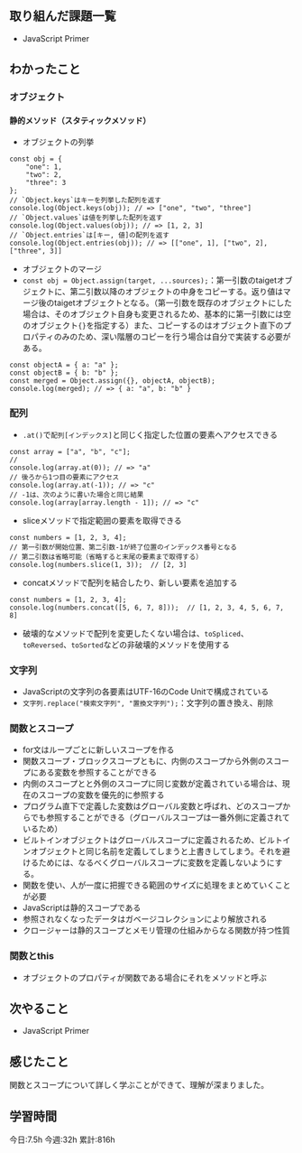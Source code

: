 ## 取り組んだ課題一覧
- JavaScript Primer
	
## わかったこと

### オブジェクト

#### 静的メソッド（スタティックメソッド）

- オブジェクトの列挙
```
const obj = {
    "one": 1,
    "two": 2,
    "three": 3
};
// `Object.keys`はキーを列挙した配列を返す
console.log(Object.keys(obj)); // => ["one", "two", "three"]
// `Object.values`は値を列挙した配列を返す
console.log(Object.values(obj)); // => [1, 2, 3]
// `Object.entries`は[キー, 値]の配列を返す
console.log(Object.entries(obj)); // => [["one", 1], ["two", 2], ["three", 3]]
```
- オブジェクトのマージ
- `const obj = Object.assign(target, ...sources);`：第一引数のtaigetオブジェクトに、第二引数以降のオブジェクトの中身をコピーする。返り値はマージ後のtaigetオブジェクトとなる。（第一引数を既存のオブジェクトにした場合は、そのオブジェクト自身も変更されるため、基本的に第一引数には空のオブジェクト`{}`を指定する）また、コピーするのはオブジェクト直下のプロパティのみのため、深い階層のコピーを行う場合は自分で実装する必要がある。
```
const objectA = { a: "a" };
const objectB = { b: "b" };
const merged = Object.assign({}, objectA, objectB);
console.log(merged); // => { a: "a", b: "b" }
```


### 配列

- `.at()`で`配列[インデックス]`と同じく指定した位置の要素へアクセスできる
```
const array = ["a", "b", "c"];
//
console.log(array.at(0)); // => "a"
// 後ろから1つ目の要素にアクセス
console.log(array.at(-1)); // => "c"
// -1は、次のように書いた場合と同じ結果
console.log(array[array.length - 1]); // => "c"
```
- sliceメソッドで指定範囲の要素を取得できる
```
const numbers = [1, 2, 3, 4];
// 第一引数が開始位置、第二引数-1が終了位置のインデックス番号となる
// 第二引数は省略可能（省略すると末尾の要素まで取得する）
console.log(numbers.slice(1, 3));  // [2, 3]

```
- concatメソッドで配列を結合したり、新しい要素を追加する
```
const numbers = [1, 2, 3, 4];
console.log(numbers.concat([5, 6, 7, 8]));  // [1, 2, 3, 4, 5, 6, 7, 8]
```
- 破壊的なメソッドで配列を変更したくない場合は、`toSpliced`、`toReversed`、`toSorted`などの非破壊的メソッドを使用する

### 文字列

- JavaScriptの文字列の各要素はUTF-16のCode Unitで構成されている
- `文字列.replace("検索文字列", "置換文字列");`：文字列の置き換え、削除

### 関数とスコープ

- for文はループごとに新しいスコープを作る
- 関数スコープ・ブロックスコープともに、内側のスコープから外側のスコープにある変数を参照することができる
- 内側のスコープとと外側のスコープに同じ変数が定義されている場合は、現在のスコープの変数を優先的に参照する
- プログラム直下で定義した変数はグローバル変数と呼ばれ、どのスコープからでも参照することができる（グローバルスコープは一番外側に定義されているため）
- ビルトインオブジェクトはグローバルスコープに定義されるため、ビルトインオブジェクトと同じ名前を定義してしまうと上書きしてしまう。それを避けるためには、なるべくグローバルスコープに変数を定義しないようにする。
- 関数を使い、人が一度に把握できる範囲のサイズに処理をまとめていくことが必要
- JavaScriptは静的スコープである
- 参照されなくなったデータはガベージコレクションにより解放される
- クロージャーは静的スコープとメモリ管理の仕組みからなる関数が持つ性質

### 関数とthis

- オブジェクトのプロパティが関数である場合にそれをメソッドと呼ぶ



## 次やること
- JavaScript Primer


## 感じたこと
関数とスコープについて詳しく学ぶことができて、理解が深まりました。



## 学習時間
今日:7.5h
今週:32h 
累計:816h